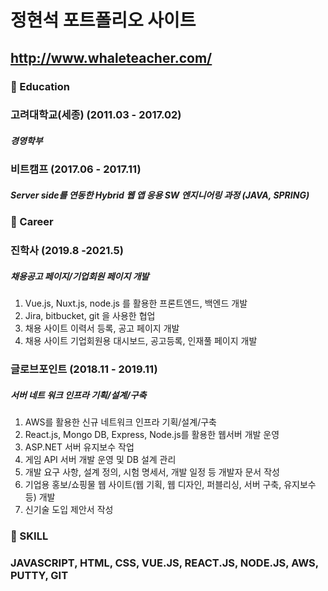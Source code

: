 # 정현석 포트폴리오 사이트
## http://www.whaleteacher.com/

### 🌭 Education
### 고려대학교(세종) (2011.03 - 2017.02)
##### 경영학부

### 비트캠프 (2017.06 - 2017.11)
##### Server side를 연동한 Hybrid 웹 앱 응용 SW 엔지니어링 과정 (JAVA, SPRING)

### 🍔 Career
### 진학사 (2019.8 -2021.5)
##### 채용공고 페이지/기업회원 페이지 개발
1. Vue.js, Nuxt.js, node.js 를 활용한 프론트엔드, 백엔드 개발
2. Jira, bitbucket, git 을 사용한 협업
3. 채용 사이트 이력서 등록, 공고 페이지 개발
4. 채용 사이트 기업회원용  대시보드, 공고등록, 인재풀 페이지 개발

### 글로브포인트 (2018.11 - 2019.11)
##### 서버 네트 워크 인프라 기획/설계/구축
1. AWS를 활용한 신규 네트워크 인프라 기획/설계/구축
2. React.js, Mongo DB, Express, Node.js를 활용한 웹서버 개발 운영
3. ASP.NET 서버 유지보수 작업
4. 게임 API 서버 개발 운영 및 DB 설계 관리
5. 개발 요구 사항, 설계 정의, 시험 명세서, 개발 일정 등 개발자 문서 작성
6. 기업용 홍보/쇼핑물 웹 사이트(웹 기획, 웹 디자인, 퍼블리싱, 서버 구축, 유지보수 등) 개발
7. 신기술 도입 제안서 작성

### 🍟 SKILL
### JAVASCRIPT, HTML, CSS, VUE.JS, REACT.JS, NODE.JS, AWS, PUTTY, GIT


